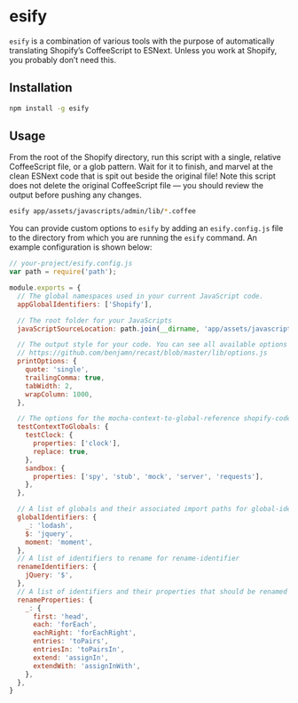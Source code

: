 # esify

`esify` is a combination of various tools with the purpose of automatically translating Shopify’s CoffeeScript to ESNext. Unless you work at Shopify, you probably don’t need this.

## Installation

```sh
npm install -g esify
```

## Usage

From the root of the Shopify directory, run this script with a single, relative CoffeeScript file, or a glob pattern. Wait for it to finish, and marvel at the clean ESNext code that is spit out beside the original file! Note this script does not delete the original CoffeeScript file — you should review the output before pushing any changes.

```sh
esify app/assets/javascripts/admin/lib/*.coffee
```

You can provide custom options to `esify` by adding an `esify.config.js` file to the directory from which you are running the `esify` command. An example configuration is shown below:

```js
// your-project/esify.config.js
var path = require('path');

module.exports = {
  // The global namespaces used in your current JavaScript code.
  appGlobalIdentifiers: ['Shopify'],

  // The root folder for your JavaScripts
  javaScriptSourceLocation: path.join(__dirname, 'app/assets/javascripts'),

  // The output style for your code. You can see all available options in the Recast docs:
  // https://github.com/benjamn/recast/blob/master/lib/options.js
  printOptions: {
    quote: 'single',
    trailingComma: true,
    tabWidth: 2,
    wrapColumn: 1000,
  },

  // The options for the mocha-context-to-global-reference shopify-codemod transform
  testContextToGlobals: {
    testClock: {
      properties: ['clock'],
      replace: true,
    },
    sandbox: {
      properties: ['spy', 'stub', 'mock', 'server', 'requests'],
    },
  },

  // A list of globals and their associated import paths for global-identifier-to-import
  globalIdentifiers: {
    _: 'lodash',
    $: 'jquery',
    moment: 'moment',
  },
  // A list of identifiers to rename for rename-identifier
  renameIdentifiers: {
    jQuery: '$',
  },
  // A list of identifiers and their properties that should be renamed for rename-property
  renameProperties: {
    _: {
      first: 'head',
      each: 'forEach',
      eachRight: 'forEachRight',
      entries: 'toPairs',
      entriesIn: 'toPairsIn',
      extend: 'assignIn',
      extendWith: 'assignInWith',
    },
  },
}
```
